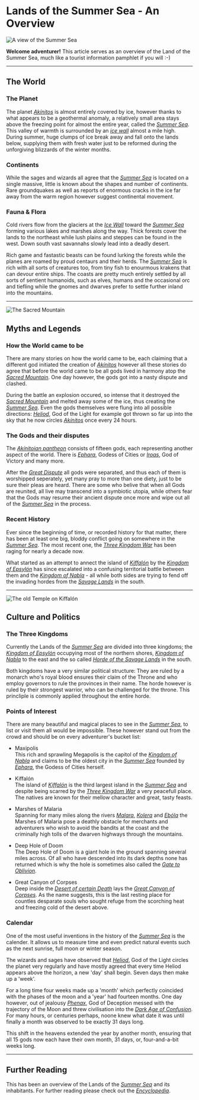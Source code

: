 # Lands of the Summer Sea - An Overview

![A view of the Summer Sea](./images/img0004.png)

**Welcome adventurer!** This article serves as an overview of the Land of the Summer Sea, much like a tourist information pamphlet if you will :-)   

---

## The World
### The Planet
The planet [*Akínitos*](./glossary.md#akínitos) is almost entirely covered by ice, however thanks to what appears to be a geothermal anomaly, a relatively small area stays above the freezing point for almost the entire year, called the [*Summer Sea*](./glossary.md#summer-sea). This valley of warmth is surrounded by an [*ice wall*](./glossary.md#ice-wall) almost a mile high. During summer, huge clumps of ice break away and fall onto the lands below, supplying them with fresh water just to be reformed during the unforgiving blizzards of the winter months.

### Continents
While the sages and wizards all agree that the [*Summer Sea*](./glossary.md#summer-sea) is located on a single massive, little is known about the shapes and number of continents. Rare groundquakes as well as reports of enormous cracks in the ice far away from the warm region however suggest continental movement.
 
### Fauna & Flora
Cold rivers flow from the glaciers at the [*Ice Wall*](./glossary.md#ice-wall) toward the [*Summer Sea*](./glossary.md#summer-sea) forming various lakes and marshes along the way. Thick forests cover the lands to the northeast while lush plains and steppes can be found in the west. Down south vast savannahs slowly lead into a deadly desert. 

Rich game and fastastic beasts can be found lurking the forests while the planes are roamed by proud centaurs and their herds. The [*Summer Sea*](./glossary.md#summer-sea) is rich with all sorts of creatures too, from tiny fish to enourmous krakens that can devour entire ships. The coasts are pretty much entirely settled by all sorts of sentient humanoids, such as elves, humans and the occasional orc and tiefling while the gnomes and dwarves prefer to settle further inland into the mountains. 

---

![The Sacred Mountain](./images/img0023.png)

## Myths and Legends
### How the World came to be
There are many stories on how the world came to be, each claiming that a different god initiated the creation of [*Akínitos*](./glossary.md#akínitos) however all these stories do agree that before the world came to be all gods lived in harmony atop the [*Sacred Mountain*](./glossary.md#sacred-mountain). One day however, the gods got into a nasty dispute and clashed.

During the battle an explosion occured, so intense that it destroyed the [*Sacred Mountain*](./glossary.md#sacred-mountain) and melted away some of the ice, thus creating the [*Summer Sea*](./glossary.md#summer-sea). Even the gods themselves were flung into all possible directions: [*Heliod*](./glossary.md#heliod), God of the Light for example got thrown so far up into the sky that he now circles [*Akínitos*](./glossary.md#akínitos) once every 24 hours.

### The Gods and their disputes
The [*Akínitoian pantheon*](./glossary.md#pantheon) consists of fifteen gods, each representing another aspect of the world. There is [*Ephara*](./glossary.md#ephara), Godess of Cities or [*Iroas*](./glossary.md#iroas), God of Victory and many more.

After the [*Great Dispute*](./glossary.md#great-dispute) all gods were separated, and thus each of them is worshipped seperately, yet many pray to more than one diety, just to be sure their pleas are heard. There are some who belive that when all Gods are reunited, all live may transcend into a symbiotic utopia, while others fear that the Gods may resume their ancient dispute once more and wipe out all of the [*Summer Sea*](./glossary.md#summer-sea) in the process.

### Recent History
Ever since the beginning of time, or recorded history for that matter, there has been at least one big, bloddy conflict going on somewhere in the [*Summer Sea*](./glossary.md#summer-sea). The most recent one, the [*Three Kingdom War*](./glossary.md#three-kingdom-war) has been raging for nearly a decade now.

What started as an attempt to annect the island of [*Kiffalón*](./glossary.md#kiffalón) by the [*Kingdom of Epsylón*](./glossary.md#kingdom-of-epsylón) has since escalated into a confusing territorial battle between them and the [*Kingdom of Nabla*](./glossary.md#kingdom-of-nabla) - all while both sides are trying to fend off the invading hordes from the [*Savage Lands*](./glossary.md#savage-lands) in the south.

---

![The old Temple on Kiffalón](./images/img0024.png)

## Culture and Politics
### The Three Kingdoms
Currently the Lands of the [*Summer Sea*](./glossary.md#summer-sea) are divided into three kingdoms; the [*Kingdom of Epsylón*](./glossary.md#kingdom-of-epsylón) occupying most of the northern shores, [*Kingdom of Nabla*](./glossary.md#kingdom-of-nabla) to the east and the so called [*Horde of the Savage Lands*](./glossary.md#savage-lands) in the south.

Both kingdoms have a very similar political structure: They are ruled by a monarch who's royal blood ensures their claim of the Throne and who employ governors to rule the provinces in their name. The horde however is ruled by their strongest warrior, who can be challenged for the throne. This princliple is commonly applied throughout the entire horde.

### Points of Interest
There are many beautiful and magical places to see in the [*Summer Sea*](./glossary.md#summer-sea), to list or visit them all would be impossible. These however stand out from the crowd and should be on every adventurer's bucket list:

- Maxipolis </br>
  This rich and sprawling Megapolis is the capitol of the [*Kingdom of Nabla*](./glossary.md#kingdom-of-nabla) and claims to be the oldest city in the [*Summer Sea*](./glossary.md#summer-sea) founded by [*Ephara*](./glossary.md#ephara), the Godess of Cities herself.

- Kiffalón </br>
  The island of [*Kiffalón*](./glossary.md#kiffalón) is the third largest island in the [*Summer Sea*](./glossary.md#summer-sea) and despite being scarred by the [*Three Kingdom War*](./glossary.md#three-kingdom-war) a very peacefull place. The natives are known for their mellow character and great, tasty feasts. 

- Marshes of Malaria </br>
  Spanning for many miles along the rivers [*Malara*](./glossary.md#malara-river), [*Kolera*](./glossary.md#kolera-river) and [*Ebóla*](./glossary.md#ebola-river) the Marshes of Malaria pose a deathly obstacle for merchants and adventurers who wish to avoid the bandits at the coast and the criminally high tolls of the dwarven highways through the mountains.

- Deep Hole of Doom </br>
  The Deep Hole of Doom is a giant hole in the ground spanning several miles across. Of all who have descended into its dark depths none has returned which is why the hole is sometimes also called the [*Gate to Oblivion*](./glossary.md#gate-to-oblivion).

- Great Canyon of Corpses </br>
  Deep inside the [*Desert of certain Death*](./glossary.md#desert-of-certain-death) lays the [*Great Canyon of Corpses*](./glossary.md#great-canyon-of-corpses). As the name suggests, this is the last resting place for countles desparate souls who sought refuge from the scorching heat and freezing cold of the desert above.

### Calendar
One of the most useful inventions in the history of the [*Summer Sea*](./glossary.md#summer-sea) is the calender. It allows us to measure time and even predict natural events such as the next sunrise, full moon or winter season. 

The wizards and sages have observed that [*Heliod*](./glossary.md#heliod), God of the Light circles the planet very regularly and have mostly agreed that every time Heliod appears above the horizon, a new 'day' shall begin. Seven days then make up a 'week'.

For a long time four weeks made up a 'month' which perfectly coincided with the phases of the moon and a 'year' had fourteen months. One day however, out of jealousy [*Phenax*](./glossary.md#phenax), God of Deception messed with the trajectory of the Moon and threw civilisation into the [*Dark Age of Confusion*](./glossary.md#dark-age-of-confusion).
For many hours, or centuries perhaps, noone knew what date it was until finally a month was observed to be exactly 31 days long.

This shift in the heavens extended the year by another month, ensuring that all 15 gods now each have their own month, 31 days, or, four-and-a-bit weeks long. 

---
## Further Reading
This has been an overview of the Lands of the [*Summer Sea*](./glossary.md#summer-sea) and its inhabitants. For further reading please check out the [*Encyclopedia*](./SUMMARY.md).